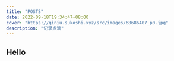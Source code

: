 ```yaml
---
title: "POSTS"
date: 2022-09-18T19:34:47+08:00
cover: "https://qiniu.sukoshi.xyz/src/images/68686407_p0.jpg"
description: "记录点滴"
---
```


## Hello
